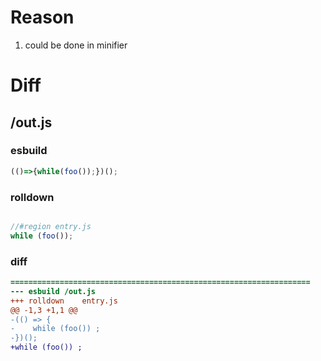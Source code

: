 # Reason
1. could be done in minifier
# Diff
## /out.js
### esbuild
```js
(()=>{while(foo());})();
```
### rolldown
```js

//#region entry.js
while (foo());

```
### diff
```diff
===================================================================
--- esbuild	/out.js
+++ rolldown	entry.js
@@ -1,3 +1,1 @@
-(() => {
-    while (foo()) ;
-})();
+while (foo()) ;

```